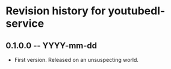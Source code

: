 # Revision history for youtubedl-service

## 0.1.0.0 -- YYYY-mm-dd

* First version. Released on an unsuspecting world.

